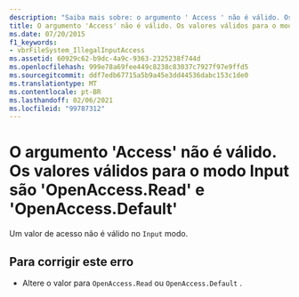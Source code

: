 ```yaml
---
description: "Saiba mais sobre: o argumento ' Access ' não é válido. Os valores válidos para o modo de entrada são ' OpenAccess. Read ' e ' OpenAccess. Default"
title: O argumento 'Access' não é válido. Os valores válidos para o modo Input são 'OpenAccess.Read' e 'OpenAccess.Default'
ms.date: 07/20/2015
f1_keywords:
- vbrFileSystem_IllegalInputAccess
ms.assetid: 60929c62-b9dc-4a9c-9363-2325238f744d
ms.openlocfilehash: 999e78a69fee449c8238c83037c7927f97e9ffd5
ms.sourcegitcommit: ddf7edb67715a5b9a45e3dd44536dabc153c1de0
ms.translationtype: MT
ms.contentlocale: pt-BR
ms.lasthandoff: 02/06/2021
ms.locfileid: "99787312"
---
```

# <a name="argument-access-is-not-valid-valid-values-for-input-mode-are-openaccessread-and-openaccessdefault"></a>O argumento 'Access' não é válido. Os valores válidos para o modo Input são 'OpenAccess.Read' e 'OpenAccess.Default'

Um valor de acesso não é válido no `Input` modo.  
  
## <a name="to-correct-this-error"></a>Para corrigir este erro  
  
- Altere o valor para `OpenAccess.Read` ou `OpenAccess.Default` .

